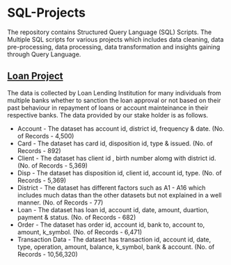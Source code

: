 # SQL-Projects
The repository contains Structured Query Language (SQL) Scripts. The Multiple SQL scripts for various projects which includes data cleaning, data pre-processing, data processing, data transformation and insights gaining through Query Language.
## [Loan Project](Loan%20Project)
The data is collected by Loan Lending Institution for many individuals from multiple banks whether to sanction the loan approval or not based on their past behaviour in repayment of loans or account mainteinance in their respective banks. The data provided by our stake holder is as follows.
 * Account - The dataset has account id, district id, frequency & date. (No. of Records - 4,500) 
 * Card - The dataset has card id, disposition id, type & issued. (No. of Records - 892)
 * Client - The dataset has client id , birth number alomg with district id. (No. of Records - 5,369)
 * Disp - The dataset has disposition id, client id, account id, type. (No. of Records - 5,369)
 * District - The dataset has different factors such as A1 - A16 which includes much datas than the other datasets but not explained in a well manner. (No. of Records - 77)
 * Loan - The dataset has loan id, account id, date, amount, duartion, payment & status. (No. of Records - 682)
 * Order - The dataset has order id, account id, bank to, account to, amount, k_symbol. (No. of Records - 6,471)
 * Transaction Data - The dataset has transaction id, account id, date, type, operation, amount, balance, k_symbol, bank & account. (No. of Records - 10,56,320)
